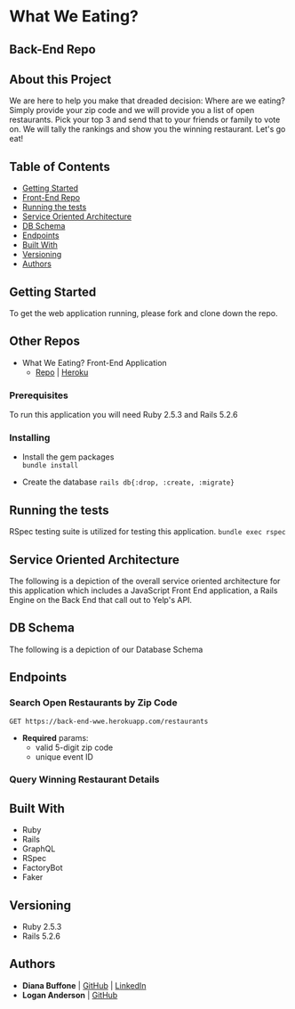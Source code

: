 # What We Eating?
## Back-End Repo

## About this Project
We are here to help you make that dreaded decision: Where are we eating?
Simply provide your zip code and we will provide you a list of open restaurants.
Pick your top 3 and send that to your friends or family to vote on. We will tally the rankings and show you the winning restaurant. Let's go eat!

## Table of Contents

  - [Getting Started](#getting-started)
  - [Front-End Repo](#front-end-repos)
  - [Running the tests](#running-the-tests)
  - [Service Oriented Architecture](#service-oriented-architecture)
  - [DB Schema](#db-schema)
  - [Endpoints](#endpoints)
  - [Built With](#built-with)
  - [Versioning](#versioning)
  - [Authors](#authors)

## Getting Started

To get the web application running, please fork and clone down the repo.

## Other Repos

- What We Eating? Front-End Application
  - [Repo](https://github.com/WhatWeEating/front-end-wwe) | [Heroku]()

### Prerequisites

To run this application you will need Ruby 2.5.3 and Rails 5.2.6

### Installing

- Install the gem packages  
  `bundle install`

- Create the database
  `rails db{:drop, :create, :migrate}`

## Running the tests
RSpec testing suite is utilized for testing this application.
  `bundle exec rspec`

## Service Oriented Architecture
The following is a depiction of the overall service oriented architecture for this application which includes a JavaScript Front End application, a Rails Engine on the Back End that call out to Yelp's API.

## DB Schema
The following is a depiction of our Database Schema


## Endpoints
### Search Open Restaurants by Zip Code
`GET https://back-end-wwe.herokuapp.com/restaurants`
- **Required** params:
  - valid 5-digit zip code
  - unique event ID

<!-- Include example resquest and response here  -->

### Query Winning Restaurant Details
<!-- - **Required** query params:
  - `location`
  - `vintage` -->
<!-- Include example resquest and response here  -->

## Built With
- Ruby
- Rails
- GraphQL
- RSpec
- FactoryBot
- Faker


## Versioning
- Ruby 2.5.3
- Rails 5.2.6

## Authors
<!-- - **Ashish Malla**
| [GitHub](https://github.com/asiisii) |
  [LinkedIn](https://www.linkedin.com/in/adam-bowers-06a871209/) -->
- **Diana Buffone**
| [GitHub](https://github.com/Diana20920) |
[LinkedIn](https://www.linkedin.com/in/dianabuffone/)
- **Logan Anderson**
| [GitHub](https://github.com/loganjacob76)
<!-- - **Matt Craig**
| [GitHub](https://github.com/mcraig2342) |
- **Pat Findley**
|  [GitHub](https://github.com/Patfindley) |
    [LinkedIn](https://www.linkedin.com/in/patfindley/)
- **Robert DeRouin**
|    [GitHub](https://github.com/robertjosephderouin) |
    [LinkedIn](https://www.linkedin.com/in/robert-derouin-7a2601173/) -->
